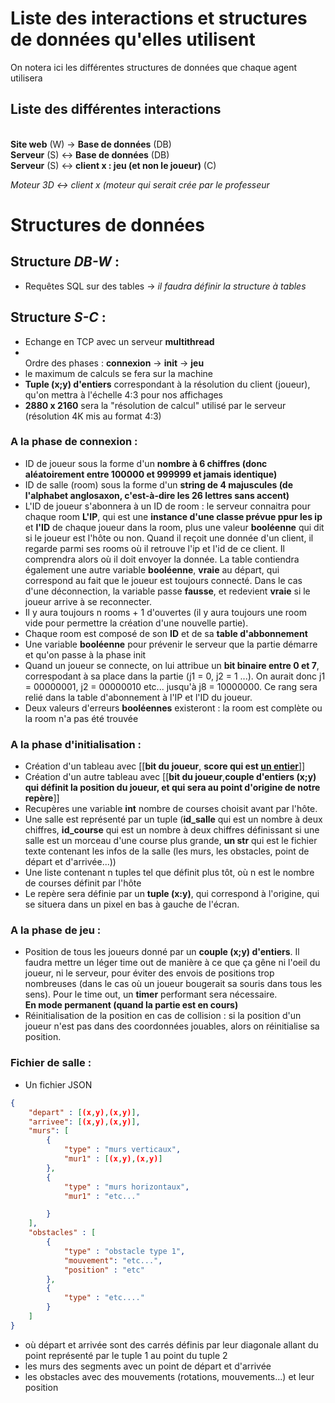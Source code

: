 # Liste des interactions et structures de données qu'elles utilisent
On notera ici les différentes structures de données que chaque agent utilisera
## Liste des différentes interactions
<br/>**Site web** (W) -> **Base de données** (DB) 
<br/> **Serveur** (S) <-> **Base de données** (DB)
<br/> **Serveur** (S) <-> **client x : jeu (et non le joueur)** (C)

*Moteur 3D <-> client x (moteur qui serait crée par le professeur*
# Structures de données
## Structure *DB-W* : 
- Requêtes SQL sur des tables
-> *il faudra définir la structure à tables*
## Structure *S-C* :
- Echange en TCP avec un serveur **multithread**
- <br/> Ordre des phases : **connexion** -> **init** -> **jeu** 
- le maximum de calculs se fera sur la machine
- **Tuple (x;y) d'entiers** correspondant à la résolution du client (joueur), qu'on mettra à l'échelle 4:3 pour nos affichages
- **2880 x 2160** sera la "résolution de calcul" utilisé par le serveur (résolution 4K mis au format 4:3)

### **A la phase de connexion :**
- ID de joueur sous la forme d'un **nombre à 6
 chiffres (donc aléatoirement entre 100000 et 999999 et jamais identique)**
- ID de salle (room) sous la forme d'un **string de 4 majuscules (de l'alphabet anglosaxon, c'est-à-dire les 26 lettres sans accent)**
- L'ID de joueur s'abonnera à un ID de room : le serveur connaitra pour chaque room **L'IP**, qui est une **instance d'une classe prévue ppur les ip** et **l'ID** de chaque joueur dans la room, plus une valeur **booléenne** qui dit si le joueur est l'hôte ou non. Quand il reçoit une donnée d'un client, il regarde parmi ses rooms où il retrouve l'ip et l'id de ce client. Il comprendra alors où il doit envoyer la donnée. La table contiendra également une autre variable **booléenne**, **vraie** au départ, qui correspond au fait que le joueur est toujours connecté. Dans le cas d'une déconnection, la variable passe **fausse**, et redevient **vraie** si le joueur arrive à se reconnecter.
- Il y aura toujours n rooms + 1 d'ouvertes (il y aura toujours une room vide pour permettre la création d'une nouvelle partie).
- Chaque room est composé de son **ID** et de sa **table d'abbonnement**
- Une variable **booléenne** pour prévenir le serveur que la partie démarre et qu'on passe à la phase init
- Quand un joueur se connecte, on lui attribue un **bit binaire entre 0 et 7**, correspodant à sa place dans la partie (j1 = 0, j2 = 1 ...).
On aurait donc j1 = 00000001, j2 = 00000010 etc... jusqu'à j8 = 10000000. Ce rang sera relié dans la table d'abonnement à l'IP et l'ID du joueur.
- Deux valeurs d'erreurs **booléennes** existeront : la room est complète ou la room n'a pas été trouvée
###  **A la phase d'initialisation :**
- Création d'un tableau  avec [[**bit du joueur**, **score qui est <u> un entier</u>**]]
- Création d'un autre tableau avec [[**bit du joueur**,**couple d'entiers (x;y) qui définit la position du joueur, et qui sera au point d'origine de notre repère**]]
- Recupères une variable **int** nombre de courses choisit avant par l'hôte.
- Une salle est représenté par un tuple (**id_salle** qui est un nombre à deux chiffres, **id_course** qui est un nombre à deux chiffres définissant si une salle est un morceau d'une course plus grande, **un str** qui est le fichier texte contenant les infos de la salle (les murs, les obstacles, point de départ et d'arrivée...))
- Une liste contenant n tuples tel que définit plus tôt, où n est le nombre de courses définit par l'hôte
- Le repère sera définie par un **tuple (x:y)**, qui correspond à l'origine, qui se situera dans un pixel en bas à gauche de l'écran.


### **A la phase de jeu :**
- Position de tous les joueurs donné par un **couple (x;y) d'entiers**. Il faudra mettre un léger time out de manière à ce que ça gêne ni l'oeil du joueur, ni le serveur, pour éviter des envois de positions trop nombreuses (dans le cas où un joueur bougerait sa souris dans tous les sens). Pour le time out, un **timer** performant sera nécessaire. 
<br/>**En mode permanent (quand la partie est en cours)**
- Réinitialisation de la position en cas de collision : si la position d'un joueur n'est pas dans des coordonnées jouables, alors on réinitialise sa position.

### **Fichier de salle :**
- Un fichier JSON
```JSON
{
    "depart" : [(x,y),(x,y)],
    "arrivee": [(x,y),(x,y)],
    "murs": [
        {
            "type" : "murs verticaux",
            "mur1" : [(x,y),(x,y)]
        },
        {
            "type" : "murs horizontaux",
            "mur1" : "etc..."

        }
    ],
    "obstacles" : [
        {
            "type" : "obstacle type 1",
            "mouvement": "etc...",
            "position" : "etc"
        },
        {
            "type" : "etc...."
        }
    ]
}
```
- où départ et arrivée sont des carrés définis par leur diagonale allant du point représenté par le tuple 1 au point du tuple 2
- les murs des segments avec un point de départ et d'arrivée
- les obstacles avec des mouvements (rotations, mouvements...) et leur position

